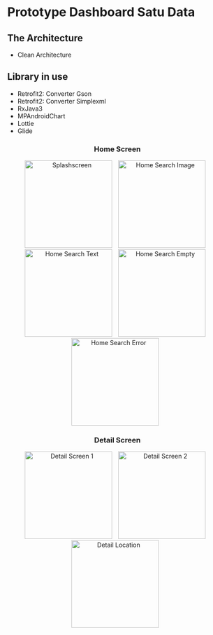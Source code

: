 Prototype Dashboard Satu Data 
==
The Architecture
--
- Clean Architecture

Library in use
--
- Retrofit2: Converter Gson
- Retrofit2: Converter Simplexml
- RxJava3
- MPAndroidChart
- Lottie
- Glide

<h3 align="center"> Home Screen </h3>
<p align="center">
<img src="assets/splash_screen.png"
        alt="Splashscreen"    
        style="margin-right: 10px;"    
        width="200" />
    <img src="assets/home-search-image.png"
        alt="Home Search Image"    
        style="margin-right: 10px;"    
        width="200" />
    <img src="assets/home-search-query.png"
        alt="Home Search Text"    
        style="margin-right: 10px;"    
        width="200" />
    <img src="assets/home-search-empty.png"
            alt="Home Search Empty"    
            style="margin-right: 10px;"
            width="200" />
    <img src="assets/home-search-error.png"
        alt="Home Search Error"    
        style="margin-right: 10px;"
        width="200" />
</p>

<h3 align="center"> Detail Screen </h3>
<p align="center">
    <img src="assets/detail-main.png"
        alt="Detail Screen 1"    
        style="margin-right: 10px;"    
        width="200" />
    <img src="assets/detail-detail.png"
        alt="Detail Screen 2"    
        style="margin-right: 10px;"    
        width="200" />
    <img src="assets/detail-location.png"
        alt="Detail Location"    
        style="margin-right: 10px;"    
        width="200" />
</p>


